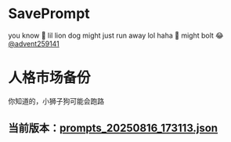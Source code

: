 # SavePrompt
you know 🫠 lil lion dog might just run away lol
haha 🐶 might bolt 😂 [@advent259141](https://github.com/advent259141)

# 人格市场备份
你知道的，小狮子狗可能会跑路

## 当前版本：[prompts_20250816_173113.json](https://github.com/Larch-C/SavePrompt/blob/main/prompts_20250816_173113.json)
